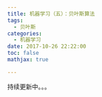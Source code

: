 ```yaml
---
title: 机器学习（五）：贝叶斯算法
tags:
  - 贝叶斯
categories:
  - 机器学习
date: 2017-10-26 22:22:00
toc: false
mathjax: true

---
```


持续更新中。。。


